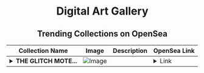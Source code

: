 <div align="center">

# Digital Art Gallery

## Trending Collections on OpenSea

| Collection Name                       | Image                                                                                     | Description                       | OpenSea Link                                                                                          |
|---------------------------------------|-------------------------------------------------------------------------------------------|-----------------------------------|--------------------------------------------------------------------------------------------------------|
| **<details><summary>THE GLITCH MOTE...</summary>THE GLITCH MOTEL</details>** | ![Image](https://i.seadn.io/s/raw/files/864e169014d4bb0b3a4f679191e8b5fa.png?w=500&auto=format?w=200&auto=format) |  | <details><summary>Link</summary>[THE GLITCH MOTEL](https://opensea.io/collection/the-glitch-motel)</details> |

</div>